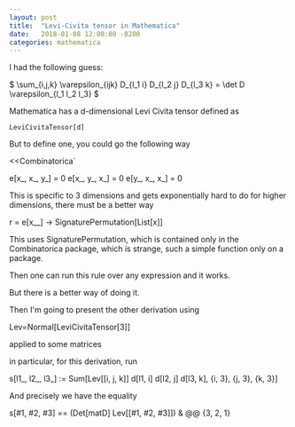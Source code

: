 ```yaml
---
layout: post
title:  "Levi-Civita tensor in Mathematica"
date:   2018-01-08 12:00:00 -0200
categories: mathematica
---
```


I had the following guess:

$ \sum_{i,j,k} \varepsilon_{ijk} D_{l_1 i} D_{l_2 j} D_{l_3 k} = \det D \varepsilon_{l_1 l_2 l_3} $

Mathematica has a d-dimensional Levi Civita tensor defined as

```
LeviCivitaTensor[d]
```

But to define one, you could go the following way

<<Combinatorica`

e[x_, x_, y_] = 0
e[x_, y_, x_] = 0
e[y_, x_, x_] = 0

This is specific to 3 dimensions and gets exponentially
hard to do for higher dimensions, there must be a better way

r = e[x__] -> SignaturePermutation[List[x]]

This uses SignaturePermutation, which is contained only
in the Combinatorica package, which is strange, such a simple
function only on a package.

Then one can run this rule over any expression and it works.

But there is a better way of doing it.

Then I'm going to present the other derivation using

Lev=Normal[LeviCivitaTensor[3]]

applied to some matrices

in particular, for this derivation, run

s[l1_, l2_, l3_] :=
 Sum[Lev[[i, j, k]] d[l1, i] d[l2, j] d[l3, k], {i, 3}, {j, 3}, {k,
   3}]

And precisely we have the equality

s[#1, #2, #3] == (Det[matD] Lev[[#1, #2, #3]]) & @@ {3, 2, 1}
